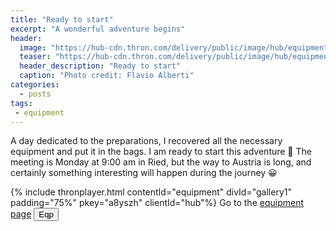 ```yaml
---
title: "Ready to start"
excerpt: "A wonderful adventure begins"
header: 
  image: "https://hub-cdn.thron.com/delivery/public/image/hub/equipment/a8yszh/std/1600x400/header.jpg?scalemode=auto&cropmode=pixel&adjustcrop=extend&cropx=0&cropy=0&cropw=1600&croph=500"
  teaser: "https://hub-cdn.thron.com/delivery/public/image/hub/equipment/a8yszh/std/800x400/header.jpg?scalemode=auto"
  header_description: "Ready to start"
  caption: "Photo credit: Flavio Alberti"
categories:
  - posts
tags: 
 - equipment 
---
```


A day dedicated to the preparations, I recovered all the necessary equipment and put it in the bags. I am ready to start this adventure 💪
The meeting is Monday at 9:00 am in Ried, but the way to Austria is long, and certainly something interesting will happen during the journey 😀

{% include thronplayer.html contentId="equipment" divId="gallery1" padding="75%" pkey="a8yszh" clientId="hub"%}
Go to the [equipment page](/posts/2019-03-19-equipment)
<button onclick="tracker.cta()">Eqp</button>

